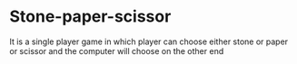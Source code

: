 # Stone-paper-scissor
It is a single player game in which player can choose either stone or paper or scissor and the computer will choose on the other end
